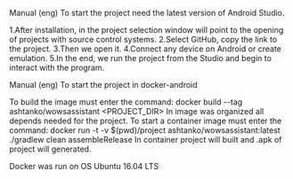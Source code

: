Manual (eng)
To start the project need the latest version of Android Studio.

1.After installation, in the project selection window will point to the opening of projects with source control systems. 
2.Select GitHub, copy the link to the project. 
3.Then we open it. 
4.Connect any device on Android or create emulation. 
5.In the end, we run the project from the Studio and begin to interact with the program.

Manual (eng)
To start the project in docker-android

To build the image must enter the command:
    docker build --tag ashtanko/wowsassistant <PROJECT_DIR>
In image was organized all depends needed for the project.
To start a container image must enter the command:
    docker run -t -v $(pwd)/project ashtanko/wowsassistant:latest ./gradlew clean assembleRelease
In container project will built and .apk of project will generated.

Docker was run on OS Ubuntu 16.04 LTS